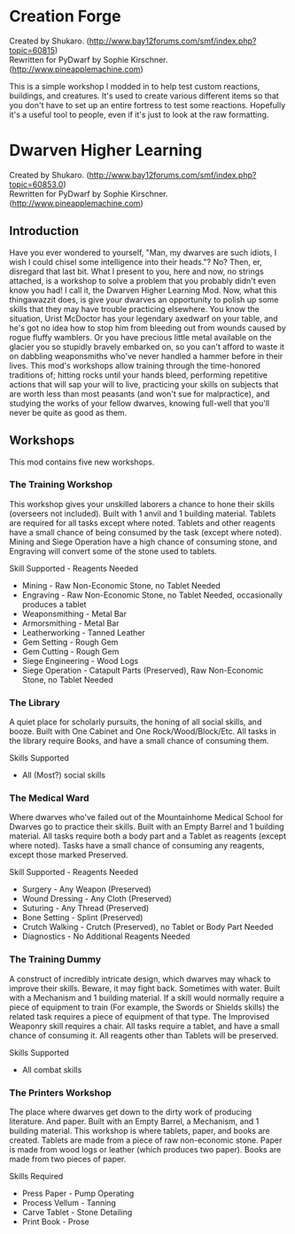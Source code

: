 # Creation Forge

Created by Shukaro. (http://www.bay12forums.com/smf/index.php?topic=60815)  
Rewritten for PyDwarf by Sophie Kirschner. (http://www.pineapplemachine.com)

This is a simple workshop I modded in to help test custom reactions, buildings, and creatures. It's used to create various different items so that you don't have to set up an entire fortress to test some reactions. Hopefully it's a useful tool to people, even if it's just to look at the raw formatting.


# Dwarven Higher Learning

Created by Shukaro. (http://www.bay12forums.com/smf/index.php?topic=60853.0)  
Rewritten for PyDwarf by Sophie Kirschner. (http://www.pineapplemachine.com)


## Introduction

Have you ever wondered to yourself, "Man, my dwarves are such idiots, I wish I could chisel some intelligence into their heads."? No? Then, er, disregard that last bit. What I present to you, here and now, no strings attached, is a workshop to solve a problem that you probably didn't even know you had! I call it, the Dwarven Higher Learning Mod. Now, what this thingawazzit does, is give your dwarves an opportunity to polish up some skills that they may have trouble practicing elsewhere. You know the situation, Urist McDoctor has your legendary axedwarf on your table, and he's got no idea how to stop him from bleeding out from wounds caused by rogue fluffy wamblers. Or you have precious little metal available on the glacier you so stupidly bravely embarked on, so you can't afford to waste it on dabbling weaponsmiths who've never handled a hammer before in their lives. This mod's workshops allow training through the time-honored traditions of; hitting rocks until your hands bleed, performing repetitive actions that will sap your will to live, practicing your skills on subjects that are worth less than most peasants (and won't sue for malpractice), and studying the works of your fellow dwarves, knowing full-well that you'll never be quite as good as them.


## Workshops

This mod contains five new workshops.


### The Training Workshop
This workshop gives your unskilled laborers a chance to hone their skills (overseers not included).
Built with 1 anvil and 1 building material.
Tablets are required for all tasks except where noted. Tablets and other reagents have a small chance of being consumed by the task (except where noted). Mining and Siege Operation have a high chance of consuming stone, and Engraving will convert some of the stone used to tablets.

Skill Supported - Reagents Needed
* Mining - Raw Non-Economic Stone, no Tablet Needed
* Engraving - Raw Non-Economic Stone, no Tablet Needed, occasionally produces a tablet
* Weaponsmithing - Metal Bar
* Armorsmithing - Metal Bar
* Leatherworking - Tanned Leather
* Gem Setting - Rough Gem
* Gem Cutting - Rough Gem
* Siege Engineering - Wood Logs
* Siege Operation - Catapult Parts (Preserved), Raw Non-Economic Stone, no Tablet Needed


### The Library
A quiet place for scholarly pursuits, the honing of all social skills, and booze.
Built with One Cabinet and One Rock/Wood/Block/Etc.
All tasks in the library require Books, and have a small chance of consuming them.

Skills Supported
* All (Most?) social skills


### The Medical Ward
Where dwarves who've failed out of the Mountainhome Medical School for Dwarves go to practice their skills.
Built with an Empty Barrel and 1 building material.
All tasks require both a body part and a Tablet as reagents (except where noted). Tasks have a small chance of consuming any reagents, except those marked Preserved.

Skill Supported - Reagents Needed
* Surgery - Any Weapon (Preserved)
* Wound Dressing - Any Cloth (Preserved)
* Suturing - Any Thread (Preserved)
* Bone Setting - Splint (Preserved)
* Crutch Walking - Crutch (Preserved), no Tablet or Body Part Needed
* Diagnostics - No Additional Reagents Needed


### The Training Dummy
A construct of incredibly intricate design, which dwarves may whack to improve their skills. Beware, it may fight back. Sometimes with water.
Built with a Mechanism and 1 building material.
If a skill would normally require a piece of equipment to train (For example, the Swords or Shields skills) the related task requires a piece of equipment of that type. The Improvised Weaponry skill requires a chair. All tasks require a tablet, and have a small chance of consuming it. All reagents other than Tablets will be preserved.

Skills Supported
* All combat skills


### The Printers Workshop
The place where dwarves get down to the dirty work of producing literature. And paper.
Built with an Empty Barrel, a Mechanism, and 1 building material.
This workshop is where tablets, paper, and books are created. Tablets are made from a piece of raw non-economic stone. Paper is made from wood logs or leather (which produces two paper). Books are made from two pieces of paper.

Skills Required
* Press Paper - Pump Operating
* Process Vellum - Tanning
* Carve Tablet - Stone Detailing
* Print Book - Prose
